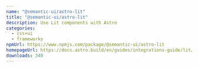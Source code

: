 ```yaml
---
name: "@semantic-ui/astro-lit"
title: "@semantic-ui/astro-lit"
description: Use Lit components with Astro
categories:
  - css+ui
  - frameworks
npmUrl: https://www.npmjs.com/package/@semantic-ui/astro-lit
homepageUrl: https://docs.astro.build/en/guides/integrations-guide/lit/
downloads: 349
---
```

